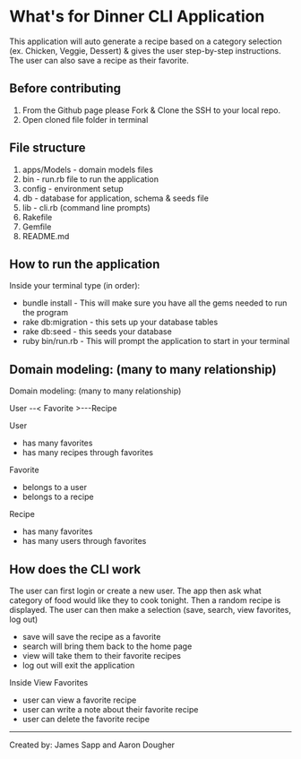 # What's for Dinner CLI Application

This application will auto generate a recipe based on a category selection (ex. Chicken, Veggie, Dessert) & gives the user step-by-step instructions. The user can also save a recipe as their favorite.

## Before contributing 

1. From the Github page please Fork & Clone the SSH to your local repo.
2. Open cloned file folder in terminal

## File structure

1. apps/Models - domain models files
2. bin - run.rb file to run the application
3. config - environment setup
4. db - database for application, schema & seeds file
5. lib - cli.rb (command line prompts)
6. Rakefile
7. Gemfile
8. README.md

## How to run the application

Inside your terminal type (in order):

* bundle install - This will make sure you have all the gems needed to run the program
* rake db:migration - this sets up your database tables
* rake db:seed - this seeds your database
* ruby bin/run.rb - This will prompt the application to start in your terminal

## Domain modeling: (many to many relationship)

Domain modeling: (many to many relationship)

User --< Favorite >---Recipe

User 
* has many favorites
* has many recipes through favorites 

Favorite
* belongs to a user 
* belongs to a recipe

Recipe 
* has many favorites 
* has many users through favorites

## How does the CLI work
The user can first login or create a new user.
The app then ask what category of food would like they to cook tonight.
Then a random recipe is displayed.
The user can then make a selection (save, search, view favorites, log out)
- save will save the recipe as a favorite
- search will bring them back to the home page
- view will take them to their favorite recipes
- log out will exit the application

Inside View Favorites
- user can view a favorite recipe
- user can write a note about their favorite recipe
- user can delete the favorite recipe

---

Created by: James Sapp and Aaron Dougher


